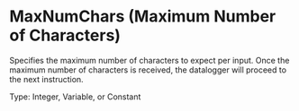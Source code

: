 # MaxNumChars (Maximum Number of Characters)

Specifies the maximum number of characters to expect per input. Once the maximum number of characters is received, the datalogger will proceed to the next instruction.

Type: Integer, Variable, or Constant
